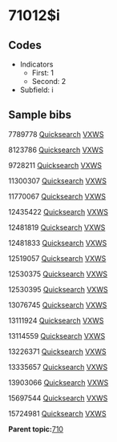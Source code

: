 # 71012$i

## Codes

-   Indicators
    -   First: 1
    -   Second: 2
-   Subfield: i

## Sample bibs

7789778 [Quicksearch](https://search.library.yale.edu/catalog/7789778) [VXWS](http://prodorbis.library.yale.edu:7014/vxws/GetHoldingsService?bibId=7789778)

8123786 [Quicksearch](https://search.library.yale.edu/catalog/8123786) [VXWS](http://prodorbis.library.yale.edu:7014/vxws/GetHoldingsService?bibId=8123786)

9728211 [Quicksearch](https://search.library.yale.edu/catalog/9728211) [VXWS](http://prodorbis.library.yale.edu:7014/vxws/GetHoldingsService?bibId=9728211)

11300307 [Quicksearch](https://search.library.yale.edu/catalog/11300307) [VXWS](http://prodorbis.library.yale.edu:7014/vxws/GetHoldingsService?bibId=11300307)

11770067 [Quicksearch](https://search.library.yale.edu/catalog/11770067) [VXWS](http://prodorbis.library.yale.edu:7014/vxws/GetHoldingsService?bibId=11770067)

12435422 [Quicksearch](https://search.library.yale.edu/catalog/12435422) [VXWS](http://prodorbis.library.yale.edu:7014/vxws/GetHoldingsService?bibId=12435422)

12481819 [Quicksearch](https://search.library.yale.edu/catalog/12481819) [VXWS](http://prodorbis.library.yale.edu:7014/vxws/GetHoldingsService?bibId=12481819)

12481833 [Quicksearch](https://search.library.yale.edu/catalog/12481833) [VXWS](http://prodorbis.library.yale.edu:7014/vxws/GetHoldingsService?bibId=12481833)

12519057 [Quicksearch](https://search.library.yale.edu/catalog/12519057) [VXWS](http://prodorbis.library.yale.edu:7014/vxws/GetHoldingsService?bibId=12519057)

12530375 [Quicksearch](https://search.library.yale.edu/catalog/12530375) [VXWS](http://prodorbis.library.yale.edu:7014/vxws/GetHoldingsService?bibId=12530375)

12530395 [Quicksearch](https://search.library.yale.edu/catalog/12530395) [VXWS](http://prodorbis.library.yale.edu:7014/vxws/GetHoldingsService?bibId=12530395)

13076745 [Quicksearch](https://search.library.yale.edu/catalog/13076745) [VXWS](http://prodorbis.library.yale.edu:7014/vxws/GetHoldingsService?bibId=13076745)

13111924 [Quicksearch](https://search.library.yale.edu/catalog/13111924) [VXWS](http://prodorbis.library.yale.edu:7014/vxws/GetHoldingsService?bibId=13111924)

13114559 [Quicksearch](https://search.library.yale.edu/catalog/13114559) [VXWS](http://prodorbis.library.yale.edu:7014/vxws/GetHoldingsService?bibId=13114559)

13226371 [Quicksearch](https://search.library.yale.edu/catalog/13226371) [VXWS](http://prodorbis.library.yale.edu:7014/vxws/GetHoldingsService?bibId=13226371)

13335657 [Quicksearch](https://search.library.yale.edu/catalog/13335657) [VXWS](http://prodorbis.library.yale.edu:7014/vxws/GetHoldingsService?bibId=13335657)

13903066 [Quicksearch](https://search.library.yale.edu/catalog/13903066) [VXWS](http://prodorbis.library.yale.edu:7014/vxws/GetHoldingsService?bibId=13903066)

15697544 [Quicksearch](https://search.library.yale.edu/catalog/15697544) [VXWS](http://prodorbis.library.yale.edu:7014/vxws/GetHoldingsService?bibId=15697544)

15724981 [Quicksearch](https://search.library.yale.edu/catalog/15724981) [VXWS](http://prodorbis.library.yale.edu:7014/vxws/GetHoldingsService?bibId=15724981)

**Parent topic:**[710](../../tags/710/710.md)

